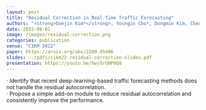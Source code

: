 ```yaml
---
layout: post
title: "Residual Correction in Real-Time Traffic Forecasting"
authors: "<strong>Daejin Kim*</strong>, Youngin Cho*, Dongmin Kim, Cheonbok Park, and Jaegul Choo"
date: 2022-08-01
image: /images/residual-correction.png
categories: publication
venue: "CIKM 2022"
paper: https://arxiv.org/abs/2209.05406
slides: ../pdfs/cikm22-residual-correction-slides.pdf
presentation: https://youtu.be/hwjGrGNP0Q8
---
```

· Identify that recent deep-learning-based traffic forecasting methods does not handle the residual autocorrelation.<br>
· Propose a simple add-on module to reduce residual autocorrelation and consistently improve the performance.